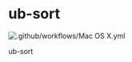 # ub-sort

![.github/workflows/Mac OS X.yml](https://github.com/Ubsefor/ub-sort/workflows/.github/workflows/Mac%20OS%20X.yml/badge.svg?branch=master)

ub-sort

